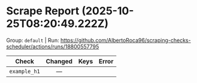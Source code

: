 # Scrape Report (2025-10-25T08:20:49.222Z)

Group: `default`  |  Run: https://github.com/AlbertoRoca96/scraping-checks-scheduler/actions/runs/18800557795

| Check | Changed | Keys | Error |
|---|:---:|:--|:--|
| `example_h1` | — |  |  |
